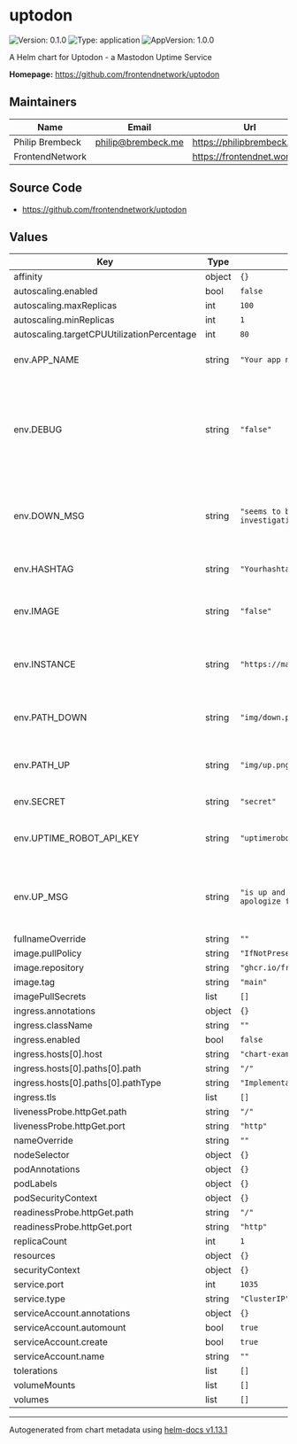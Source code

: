 # uptodon

![Version: 0.1.0](https://img.shields.io/badge/Version-0.1.0-informational?style=flat-square) ![Type: application](https://img.shields.io/badge/Type-application-informational?style=flat-square) ![AppVersion: 1.0.0](https://img.shields.io/badge/AppVersion-1.0.0-informational?style=flat-square)

A Helm chart for Uptodon - a Mastodon Uptime Service

**Homepage:** <https://github.com/frontendnetwork/uptodon>

## Maintainers

| Name | Email | Url |
| ---- | ------ | --- |
| Philip Brembeck | <philip@brembeck.me> | <https://philipbrembeck.com> |
| FrontendNetwork |  | <https://frontendnet.work> |

## Source Code

* <https://github.com/frontendnetwork/uptodon>

## Values

| Key | Type | Default | Description |
|-----|------|---------|-------------|
| affinity | object | `{}` |  |
| autoscaling.enabled | bool | `false` |  |
| autoscaling.maxReplicas | int | `100` |  |
| autoscaling.minReplicas | int | `1` |  |
| autoscaling.targetCPUUtilizationPercentage | int | `80` |  |
| env.APP_NAME | string | `"Your app name"` | Replace with your app name |
| env.DEBUG | string | `"false"` | Replace with true if you want to enable debug mode, this will instantly trigger a down post |
| env.DOWN_MSG | string | `"seems to be down. We are already investigating it."` | Replace with your down message, hashtag will be in front of it |
| env.HASHTAG | string | `"Yourhashtag"` | Replace with your hashtag |
| env.IMAGE | string | `"false"` | Replace with true if you want to use images |
| env.INSTANCE | string | `"https://mastodon.social"` | Replace with your Mastodon instance URL |
| env.PATH_DOWN | string | `"img/down.png"` | Replace with your down image path if Image is true |
| env.PATH_UP | string | `"img/up.png"` | Replace with your up image path if Image is true |
| env.SECRET | string | `"secret"` | Replace with your secret |
| env.UPTIME_ROBOT_API_KEY | string | `"uptimerobotsecret"` | Replace with your UptimeRobot API key |
| env.UP_MSG | string | `"is up and running again. We apologize for any inconvenience."` | Replace with your up message, hashtag will be in front of it |
| fullnameOverride | string | `""` |  |
| image.pullPolicy | string | `"IfNotPresent"` |  |
| image.repository | string | `"ghcr.io/frontendnetwork/uptodon"` |  |
| image.tag | string | `"main"` |  |
| imagePullSecrets | list | `[]` |  |
| ingress.annotations | object | `{}` |  |
| ingress.className | string | `""` |  |
| ingress.enabled | bool | `false` |  |
| ingress.hosts[0].host | string | `"chart-example.local"` |  |
| ingress.hosts[0].paths[0].path | string | `"/"` |  |
| ingress.hosts[0].paths[0].pathType | string | `"ImplementationSpecific"` |  |
| ingress.tls | list | `[]` |  |
| livenessProbe.httpGet.path | string | `"/"` |  |
| livenessProbe.httpGet.port | string | `"http"` |  |
| nameOverride | string | `""` |  |
| nodeSelector | object | `{}` |  |
| podAnnotations | object | `{}` |  |
| podLabels | object | `{}` |  |
| podSecurityContext | object | `{}` |  |
| readinessProbe.httpGet.path | string | `"/"` |  |
| readinessProbe.httpGet.port | string | `"http"` |  |
| replicaCount | int | `1` |  |
| resources | object | `{}` |  |
| securityContext | object | `{}` |  |
| service.port | int | `1035` |  |
| service.type | string | `"ClusterIP"` |  |
| serviceAccount.annotations | object | `{}` |  |
| serviceAccount.automount | bool | `true` |  |
| serviceAccount.create | bool | `true` |  |
| serviceAccount.name | string | `""` |  |
| tolerations | list | `[]` |  |
| volumeMounts | list | `[]` |  |
| volumes | list | `[]` |  |

----------------------------------------------
Autogenerated from chart metadata using [helm-docs v1.13.1](https://github.com/norwoodj/helm-docs/releases/v1.13.1)

